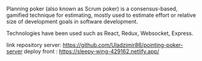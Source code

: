 Planning poker (also known as Scrum poker)
is a consensus-based, gamified technique for estimating, mostly used to estimate effort or relative size of development goals in software development.

Technologies have been used such as React, Redux, Websocket, Express.

link repository server: https://github.com/Uladzimir86/pointing-poker-server
deploy front : https://sleepy-wing-429162.netlify.app/
